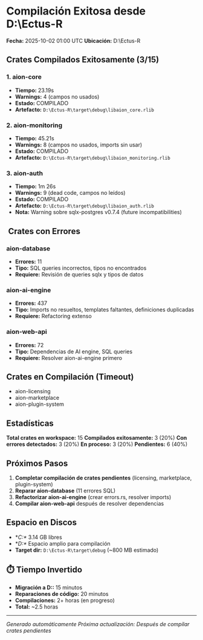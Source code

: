 # Compilación Exitosa desde D:\Ectus-R
**Fecha:** 2025-10-02 01:00 UTC
**Ubicación:** D:\Ectus-R

##  Crates Compilados Exitosamente (3/15)

### 1. aion-core 
- **Tiempo:** 23.19s
- **Warnings:** 4 (campos no usados)
- **Estado:** COMPILADO
- **Artefacto:** `D:\Ectus-R\target\debug\libaion_core.rlib`

### 2. aion-monitoring 
- **Tiempo:** 45.21s
- **Warnings:** 8 (campos no usados, imports sin usar)
- **Estado:** COMPILADO
- **Artefacto:** `D:\Ectus-R\target\debug\libaion_monitoring.rlib`

### 3. aion-auth 
- **Tiempo:** 1m 26s
- **Warnings:** 9 (dead code, campos no leídos)
- **Estado:** COMPILADO
- **Artefacto:** `D:\Ectus-R\target\debug\libaion_auth.rlib`
- **Nota:** Warning sobre sqlx-postgres v0.7.4 (future incompatibilities)

## ️ Crates con Errores

### aion-database 
- **Errores:** 11
- **Tipo:** SQL queries incorrectos, tipos no encontrados
- **Requiere:** Revisión de queries sqlx y tipos de datos

### aion-ai-engine 
- **Errores:** 437
- **Tipo:** Imports no resueltos, templates faltantes, definiciones duplicadas
- **Requiere:** Refactoring extenso

### aion-web-api 
- **Errores:** 72
- **Tipo:** Dependencias de AI engine, SQL queries
- **Requiere:** Resolver aion-ai-engine primero

##  Crates en Compilación (Timeout)
- aion-licensing
- aion-marketplace
- aion-plugin-system

##  Estadísticas

**Total crates en workspace:** 15
**Compilados exitosamente:** 3 (20%)
**Con errores detectados:** 3 (20%)
**En proceso:** 3 (20%)
**Pendientes:** 6 (40%)

##  Próximos Pasos

1. **Completar compilación de crates pendientes** (licensing, marketplace, plugin-system)
2. **Reparar aion-database** (11 errores SQL)
3. **Refactorizar aion-ai-engine** (crear errors.rs, resolver imports)
4. **Compilar aion-web-api** después de resolver dependencias

##  Espacio en Discos

- **C:\** 3.14 GB libres 
- **D:\** Espacio amplio para compilación 
- **Target dir:** `D:\Ectus-R\target\debug` (~800 MB estimado)

## ⏱️ Tiempo Invertido

- **Migración a D:\:** 15 minutos
- **Reparaciones de código:** 20 minutos
- **Compilaciones:** 2+ horas (en progreso)
- **Total:** ~2.5 horas

---

*Generado automáticamente*
*Próxima actualización: Después de compilar crates pendientes*
